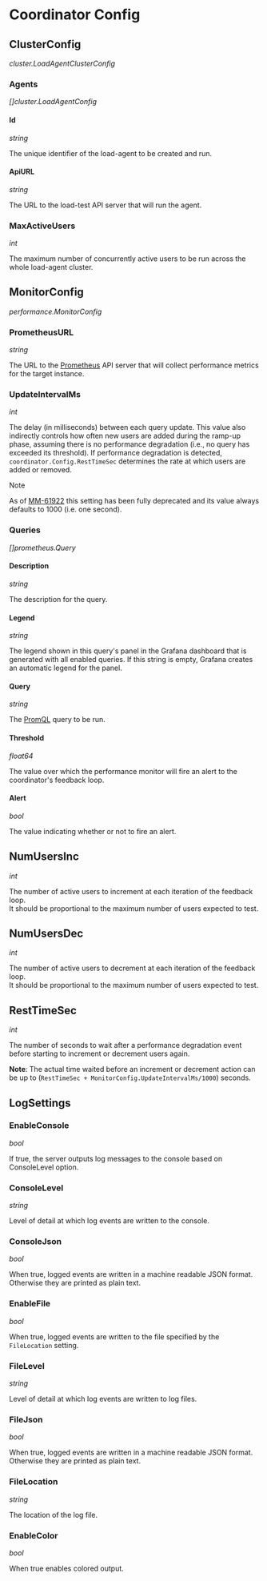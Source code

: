 # Coordinator Config

## ClusterConfig

*cluster.LoadAgentClusterConfig*

### Agents

*[]cluster.LoadAgentConfig*

#### Id

*string*

The unique identifier of the load-agent to be created and run.

#### ApiURL

*string*

The URL to the load-test API server that will run the agent.

### MaxActiveUsers

*int*

The maximum number of concurrently active users to be run across the whole load-agent cluster.

## MonitorConfig

*performance.MonitorConfig*

### PrometheusURL

*string*

The URL to the [Prometheus](https://prometheus.io/docs/introduction/overview/) API server that will collect performance metrics for the target instance.

### UpdateIntervalMs

*int*

The delay (in milliseconds) between each query update.
This value also indirectly controls how often new users are added during the ramp-up phase, assuming there is no performance degradation (i.e., no query has exceeded its threshold).
If performance degradation is detected, `coordinator.Config.RestTimeSec` determines the rate at which users are added or removed.

> [!NOTE]
> As of [MM-61922](https://mattermost.atlassian.net/browse/MM-61922) this setting has been fully deprecated and its value always defaults to 1000 (i.e. one second).

### Queries

*[]prometheus.Query*

#### Description

*string*

The description for the query.

#### Legend

*string*

The legend shown in this query's panel in the Grafana dashboard that is generated with all enabled queries. If this string is empty, Grafana creates an automatic legend for the panel.

#### Query

*string*

The [PromQL](https://prometheus.io/docs/prometheus/latest/querying/basics/) query to be run.

#### Threshold

*float64*

The value over which the performance monitor will fire an alert to the coordinator's feedback loop.

#### Alert

*bool*

The value indicating whether or not to fire an alert.

## NumUsersInc

*int*

The number of active users to increment at each iteration of the feedback loop.  
It should be proportional to the maximum number of users expected to test.

## NumUsersDec

*int*

The number of active users to decrement at each iteration of the feedback loop.  
It should be proportional to the maximum number of users expected to test.

## RestTimeSec

*int*

The number of seconds to wait after a performance degradation event before starting to increment or decrement users again.

**Note**: The actual time waited before an increment or decrement action can be up to (`RestTimeSec + MonitorConfig.UpdateIntervalMs/1000`) seconds.

## LogSettings

### EnableConsole

*bool*

If true, the server outputs log messages to the console based on ConsoleLevel option.

### ConsoleLevel

*string*

Level of detail at which log events are written to the console.

### ConsoleJson

*bool*

When true, logged events are written in a machine readable JSON format. Otherwise they are printed as plain text.

### EnableFile

*bool*

When true, logged events are written to the file specified by the `FileLocation` setting.

### FileLevel

*string*

Level of detail at which log events are written to log files.

### FileJson

*bool*

When true, logged events are written in a machine readable JSON format. Otherwise they are printed as plain text.

### FileLocation

*string*

The location of the log file.

### EnableColor

*bool*

When true enables colored output.
